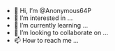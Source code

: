 - 👋 Hi, I’m @Anonymous64P
- 👀 I’m interested in ...
- 🌱 I’m currently learning ...
- 💞️ I’m looking to collaborate on ...
- 📫 How to reach me ...

<!---
Anonymous64P/Anonymous64P is a ✨ special ✨ repository because its `README.md` (this file) appears on your GitHub profile.
You can click the Preview link to take a look at your changes.
--->
